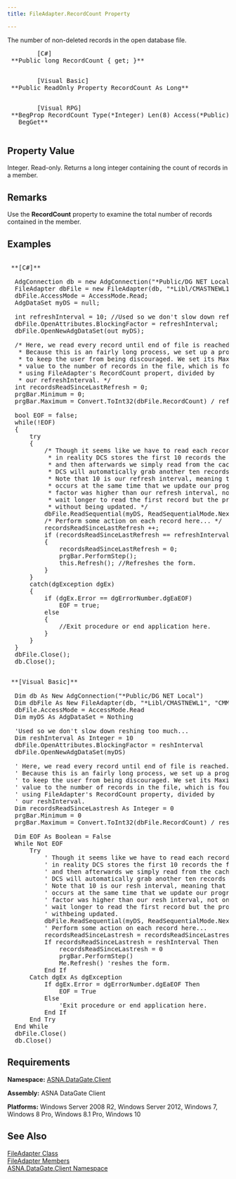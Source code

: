 ```yaml
---
title: FileAdapter.RecordCount Property

---
```


<span>The number of non-deleted records in the open database file. </span> 
<pre>        <span class="lang">[C#]</span>
 **Public long RecordCount { get; }** 
      </pre>
<pre>        <span class="lang">[Visual Basic] </span>
 **Public ReadOnly Property RecordCount As Long** 
      </pre>
<pre class="prettyprint">        <span class="lang">[Visual RPG]</span>
 **BegProp RecordCount Type(*Integer) Len(8) Access(*Public)
   BegGet** 
      </pre>

## Property Value

Integer. Read-only. Returns a long integer containing the count of records in a member.
## Remarks

Use the <span> **RecordCount** </span> property to examine the total number of records contained in the member. 
## Examples

<pre>
        <span class="lang">
 **[C#]** 
        </span>
  AdgConnection db = new AdgConnection("*Public/DG NET Local");
  FileAdapter dbFile = new FileAdapter(db, "*Libl/CMASTNEWL1", "CMMASTERL1");
  dbFile.AccessMode = AccessMode.Read;
  AdgDataSet myDS = null;

  int refreshInterval = 10; //Used so we don't slow down refreshing too much...
  dbFile.OpenAttributes.BlockingFactor = refreshInterval;
  dbFile.OpenNewAdgDataSet(out myDS);

  /* Here, we read every record until end of file is reached.
   * Because this is an fairly long process, we set up a progress bar
   * to keep the user from being discouraged. We set its Maximum
   * value to the number of records in the file, which is found
   * using FileAdapter's RecordCount propert, divided by
   * our refreshInterval. */
  int recordsReadSinceLastRefresh = 0;
  prgBar.Minimum = 0;
  prgBar.Maximum = Convert.ToInt32(dbFile.RecordCount) / refreshInterval;

  bool EOF = false;
  while(!EOF)
  {
      try
      {
          /* Though it seems like we have to read each record one at a time,
           * in reality DCS stores the first 10 records the first time we read
           * and then afterwards we simply read from the cache. When those run out, 
           * DCS will automatically grab another ten records from the database.
           * Note that 10 is our refresh interval, meaning that this I/O operation
           * occurs at the same time that we update our progress bar. If the blocking
           * factor was higher than our refresh interval, not only would we have to 
           * wait longer to read the first record but the progress bar would go longer
           * without being updated. */
          dbFile.ReadSequential(myDS, ReadSequentialMode.Next, LockRequest.NoWait);
          /* Perform some action on each record here... */
          recordsReadSinceLastRefresh ++;
          if (recordsReadSinceLastRefresh == refreshInterval)
          {
              recordsReadSinceLastRefresh = 0;
              prgBar.PerformStep();
              this.Refresh(); //Refreshes the form.
          }
      }
      catch(dgException dgEx)
      {
          if (dgEx.Error == dgErrorNumber.dgEaEOF)
              EOF = true;
          else
          {
              //Exit procedure or end application here.
          }
      }
  }
  dbFile.Close();
  db.Close();</pre>
<pre>
        <span class="lang">
 **[Visual Basic]** 
        </span>
  Dim db As New AdgConnection("*Public/DG NET Local")
  Dim dbFile As New FileAdapter(db, "*Libl/CMASTNEWL1", "CMMASTERL1")
  dbFile.AccessMode = AccessMode.Read
  Dim myDS As AdgDataSet = Nothing

  'Used so we don't slow down reshing too much...
  Dim reshInterval As Integer = 10
  dbFile.OpenAttributes.BlockingFactor = reshInterval
  dbFile.OpenNewAdgDataSet(myDS)

  ' Here, we read every record until end of file is reached.
  ' Because this is an fairly long process, we set up a progress bar
  ' to keep the user from being discouraged. We set its Maximum
  ' value to the number of records in the file, which is found
  ' using FileAdapter's RecordCount property, divided by
  ' our reshInterval. 
  Dim recordsReadSinceLastresh As Integer = 0
  prgBar.Minimum = 0
  prgBar.Maximum = Convert.ToInt32(dbFile.RecordCount) / reshInterval

  Dim EOF As Boolean = False
  While Not EOF
      Try
          ' Though it seems like we have to read each record one at a time,
          ' in reality DCS stores the first 10 records the first time we read
          ' and then afterwards we simply read from the cache. When those run out, 
          ' DCS will automatically grab another ten records from the database.
          ' Note that 10 is our resh interval, meaning that this I/O operation
          ' occurs at the same time that we update our progress bar. If the blocking
          ' factor was higher than our resh interval, not only would we have to 
          ' wait longer to read the first record but the progress bar would go longer
          ' withbeing updated. 
          dbFile.ReadSequential(myDS, ReadSequentialMode.Next, LockRequest.NoWait)
          ' Perform some action on each record here... 
          recordsReadSinceLastresh = recordsReadSinceLastresh + 1
          If recordsReadSinceLastresh = reshInterval Then
              recordsReadSinceLastresh = 0
              prgBar.PerformStep()
              Me.Refresh() 'reshes the form.
          End If
      Catch dgEx As dgException
          If dgEx.Error = dgErrorNumber.dgEaEOF Then
              EOF = True
          Else
              'Exit procedure or end application here.
          End If
      End Try
  End While
  dbFile.Close()
  db.Close()</pre>

## Requirements

**Namespace:** [ASNA.DataGate.Client](datagate-client-namespace.html) 

**Assembly:** ASNA DataGate Client

**Platforms:** Windows Server 2008 R2, Windows Server 2012, Windows 7, Windows 8 Pro, Windows 8.1 Pro, Windows 10
## See Also


[FileAdapter Class](file-adapter-class.html)
      <br />
[FileAdapter Members](file-adapter-members.html)
      <br />
[ASNA.DataGate.Client Namespace](datagate-client-namespace.html)  

